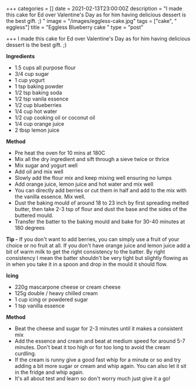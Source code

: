 +++
categories = []
date = 2021-02-13T23:00:00Z
description = "I made this cake for Ed over Valentine's Day as for him having delicious dessert is the best gift. ;) "
image = "/images/eggless-cake.jpg"
tags = ["cake", " eggless"]
title = "Eggless Blueberry cake "
type = "post"

+++
I made this cake for Ed over Valentine's Day as for him having delicious dessert is the best gift. ;)

**Ingredients**

* 1.5 cups all purpose flour
* 3/4 cup sugar
* 1 cup yogurt
* 1 tsp baking powder
* 1/2 tsp baking soda
* 1/2 tsp vanila essence
* 1/2 cup blueberries
* 1/4 cup hot water
* 1/2 cup cooking oil or coconut oil
* 1/4 cup orange juice
* 2 tbsp lemon juice

**Method**

* Pre heat the oven for 10 mins at 180C
* Mix all the dry ingredient and sift through a sieve twice or thrice
* Mix sugar and yogurt well
* Add oil and mix well
* Slowly add the flour mix and keep mixing well ensuring no lumps
* Add orange juice, lemon juice and hot water and mix well
* You can directly add berries or cut them in half and add to the mix with the vanilla essence. Mix well.
* Dust the baking mould of around 18 to 23 inch by first spreading melted butter, then take 2-3 tsp of flour and dust the base and the sides of the buttered mould.
* Transfer the batter to the baking mould and bake for 30-40 minutes at 180 degrees

**Tip -**  If you don't want to add berries, you can simply use a fruit of your choice or no fruit at all. If you don't have orange juice and lemon juice add a bit of warm milk to get the right consistency to the batter. By right consistency I mean the batter shouldn't be very tight but slightly flowing as in when you take it in a spoon and drop in the mould it should flow.

**Icing**

* 220g mascarpone cheese or cream cheese
* 125g double / heavy chilled cream
* 1 cup icing or powdered sugar 
* 1 tsp vanilla essence

**Method**

* Beat the cheese and sugar for 2-3 minutes until it makes a consistent mix
* Add the essence and cream and beat at medium speed for around 5-7 minutes. Don't beat it too high or for too long to avoid the cream curdling. 
* If the cream is runny give a good fast whip for a minute or so and try adding a bit more sugar or cream and whip again. You can also let it sit in the fridge and whip again. 
* It's all about test and learn so don't worry much just give it a go! 

   
